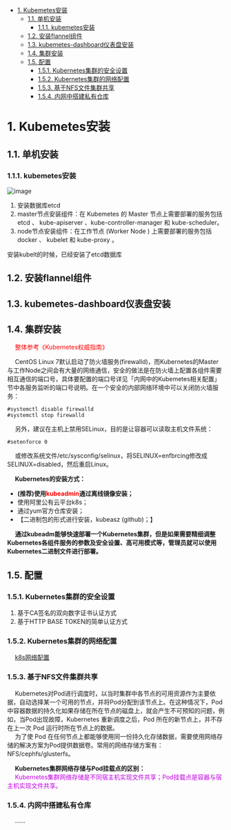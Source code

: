 
<!-- TOC -->

- [1. Kubemetes安装](#1-kubemetes安装)
    - [1.1. 单机安装](#11-单机安装)
        - [1.1.1. kubemetes安装](#111-kubemetes安装)
    - [1.2. 安装flannel组件](#12-安装flannel组件)
    - [1.3. kubemetes-dashboard仪表盘安装](#13-kubemetes-dashboard仪表盘安装)
    - [1.4. 集群安装](#14-集群安装)
    - [1.5. 配置](#15-配置)
        - [1.5.1. Kubernetes集群的安全设置](#151-kubernetes集群的安全设置)
        - [1.5.2. Kubernetes集群的网络配置](#152-kubernetes集群的网络配置)
        - [1.5.3. 基于NFS文件集群共享](#153-基于nfs文件集群共享)
        - [1.5.4. 内网中搭建私有仓库](#154-内网中搭建私有仓库)

<!-- /TOC -->


# 1. Kubemetes安装  

## 1.1. 单机安装

### 1.1.1. kubemetes安装
<!--
kubernetes(k8s) 集群 安装总流程
http://blog.51yip.com/cloud/2399.html

kubeadm安装单机k8s
*** https://blog.csdn.net/zjcjava/article/details/99317569
centos7安装kubernetes
https://blog.csdn.net/sumengnan/article/details/120932201

*** 本质是第一步的报错，failed to pull image \"k8s.gcr.io/pause:3.6\"
https://ceshiren.com/t/topic/22431



-->

<!-- 
Unable to register node with API server
https://blog.csdn.net/hawk199/article/details/125058030

*** 问题 使用kubeadm创建集群失败报Unable to register node with API server
https://blog.csdn.net/hawk199/article/details/125058030
The connection to the server localhost:8080 was refused - did you specify the right host or port?解决
https://blog.csdn.net/CEVERY/article/details/108753379

failed to get sandbox image “k8s.gcr.io/pause:3.6“: failed to pull image “k8s.gcr.io/pause:3.6“
https://blog.csdn.net/Haskei/article/details/128474534
https://blog.csdn.net/hawk199/article/details/125058030

-->

![image](http://182.92.69.8:8081/img/devops/k8s/k8s-20.png)  
1. 安装数据库etcd  
1. master节点安装组件：在 Kubemetes 的 Master 节点上需要部署的服务包括 etcd 、 kube-apiserver 、kube-controller-manager 和 kube-scheduler。    
2. node节点安装组件：在工作节点 (Worker Node ) 上需要部署的服务包括 docker 、 kubelet 和 kube-proxy 。    


安装kubelt的时候，已经安装了etcd数据库

## 1.2. 安装flannel组件
<!-- 
安装flannel组件
https://blog.csdn.net/weixin_45067241/article/details/126531465
-->


## 1.3. kubemetes-dashboard仪表盘安装  
<!-- 
安装
k8s入门：kubernetes-dashboard 安装
https://blog.csdn.net/qq_41538097/article/details/125561769

*** 配置用户
http://www.manongjc.com/detail/62-twpjlhgearkhued.html


Dashboard 认证 - 配置登录权限
https://blog.csdn.net/qq_41619571/article/details/127217339

查看用户列表
https://blog.csdn.net/weixin_42350212/article/details/125460396

-->

<!-- 

彻底搞懂 K8S Pod Pending 故障原因及解决方案
https://blog.csdn.net/xcbeyond/article/details/124580730

主节点无法调度 0/1 nodes are available: 1 node(s) had untolerated taint {node.kubernetes.io/not-ready: }
https://blog.csdn.net/hzwy23/article/details/128111446
https://cloud.tencent.com/developer/article/2090770

【Kubernetes系列】Kubernetes常见报错
https://blog.csdn.net/u012069313/article/details/125264651


*** k8s 1.24 taint污点修改
https://i4t.com/5471.html

查日志命令  k8s启动Pod遇到CrashLoopBackOff的解决方法
https://www.jianshu.com/p/bcc05427990d

-->


## 1.4. 集群安装
<!-- 
https://mp.weixin.qq.com/s/4zsGwYBLoiZx0l68NQPPMA
https://blog.csdn.net/qq_46595591/article/details/107520114?utm_medium=distribute.wap_relevant.none-task-blog-title-4
-->
&emsp; <font color = "red">整体参考《Kubernetes权威指南》</font>  


&emsp; CentOS Linux 7默认启动了防火墙服务(firewalld)，而Kubernetes的Master与工作Node之间会有大量的网络通信，安全的做法是在防火墙上配置各组件需要相互通信的端口号，具体要配置的端口号详见「内网中的Kubemetes相关配置」节中各服务监听的端口号说明。在一个安全的内部网络环境中可以关闭防火墙服务：  

```text
#systemctl disable firewalld
#systemctl stop firewalld
```
&emsp; 另外，建议在主机上禁用SELinux，目的是让容器可以读取主机文件系统：  
```
#setenforce 0
```
&emsp; 或修改系统文件/etc/sysconfig/selinux，将SELINUX=enfbrcing修改成SELINUX=disabled，然后重启Linux。  

&emsp; **Kubernetes的安装方式：**  

* **(推荐)使用<font color = "red">kubeadmin</font>通过离线镜像安装；**  
* 使用阿里公有云平台k8s；  
* 通过yum官方仓库安装；  
* 【二进制包的形式进行安装，kubeasz (github)；】  

&emsp; **通过kubeadm能够快速部署一个Kubernetes集群，但是如果需要精细调整Kubernetes各组件服务的参数及安全设置、高可用模式等，管理员就可以使用Kubernetes二进制文件进行部署。**  


## 1.5. 配置

### 1.5.1. Kubernetes集群的安全设置

1. 基于CA签名的双向数字证书认证方式
2. 基于HTTP BASE TOKEN的简单认证方式  

### 1.5.2. Kubernetes集群的网络配置
&emsp; [k8s网络配置](/docs/devAndOps/k8s/k8snetwork.md)  

### 1.5.3. 基于NFS文件集群共享  
<!-- 
Kubernetes 集群部署NFS网络存储
https://blog.csdn.net/zuozewei/article/details/108165523
-->
&emsp; Kubernetes对Pod进行调度时，以当时集群中各节点的可用资源作为主要依据，自动选择某一个可用的节点，并将Pod分配到该节点上。在这种情况下，Pod中容器数据的持久化如果存储在所在节点的磁盘上，就会产生不可预知的问题，例如，当Pod出现故障，Kubernetes 重新调度之后，Pod 所在的新节点上，并不存在上一次 Pod 运行时所在节点上的数据。  
&emsp; 为了使 Pod 在任何节点上都能够使用同一份持久化存储数据，需要使用网络存储的解决方案为Pod提供数据卷。常用的网络存储方案有：NFS/cephfs/glusterfs。  

&emsp; **Kubernetes集群网络存储与Pod挂载点的区别：**  
&emsp; <font color = "clime">Kubernetes集群网络存储是不同宿主机实现文件共享；Pod挂载点是容器与宿主机实现文件共享。</font>  

### 1.5.4. 内网中搭建私有仓库  
&emsp; ......
<!-- 
从私有仓库拉取镜像
https://kubernetes.io/zh/docs/tasks/configure-pod-container/pull-image-private-registry/
-->

<!--   
1. Docker Private Registry (私有 Docker 镜像库)  
&emsp; 使用Docker提供的Registry镜像创建一个私有镜像仓库。  
&emsp; 详细的安装步骤请参考Docker的官方文档 https://docs.docker.eom/registry/deploying/o  
2. kubelet配置  
    &emsp; 由于在Kubemetes中是以Pod而不是以Docker容器为管理单元的，在kubelet创建Pod时，还通过启动一个名为ger.io/google_containers/pause的镜像来实现Pod的概念。  
    &emsp; 该镜像存在于谷歌镜像库http://gcr.io 中，需要通过一台能够连上Internet的服务器将其下载，导出文件，再push到私有Docker Registry中。  
    &emsp; 之后，可以给每台Node的kubelet服务加上启动参数-pod-infra-container-image，指定为私有Docker Registry中pause镜像的地址。例如：  

    ```text
    #cat /etc/kubemetes/kubelet
    KUBELET_ARGS="--api-servers=http://192.168.18.3:8080
    一一hostname-override=l92.168.18.3 一一log-dir=/var/log/kubemetes 一一v=2
    --pod-infra-container-image=gcr.io/google_containers/pause-amd64:3.0"
    ```
    &emsp; 如果该镜像无法从gcr.io下载，则也可以从Docker Hub上进行下载：  

    ```text
    #docker pull kubeguide/pause-amd64:3.0
    ```
    &emsp; 修改kubelet配置文件中的-pod_infra_container_image参数：  

    ```
    --pod-infra-container-image=kubeguide/pause-amd64:3.0
    ```
    &emsp; 然后重启kubelet服务：  

    ```
    #systemctl restart kubelet
    ```
    &emsp; 通过以上设置就在内网环境中搭建了一个企业内部的私有容器云平台。  
-->

